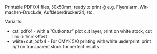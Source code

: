 Printable PDF/X4 files, 50x50mm, ready to print @ e.g. Flyeralarm, Wir-machen-Druck.de, Aufkleberdrucker24, etc.

Variants:

* cut_pdfx4 - with a "Cutkontur" plot cut layer, print on white stock, cut line is 1mm offset
* white+cut_pdfx4 - For CMYK 5/0 printing with white underprint, print 5/0 on transparent stock for perfect results
